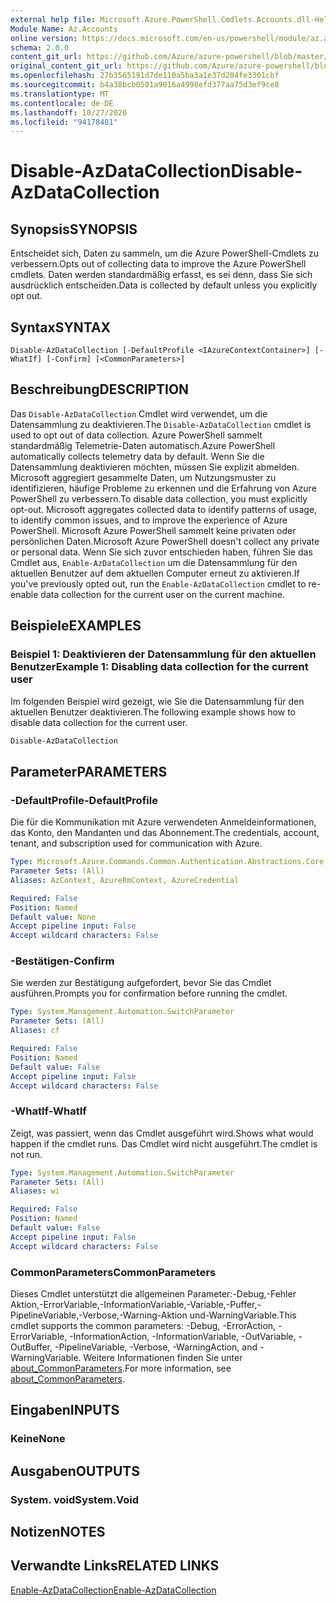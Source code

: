 ```yaml
---
external help file: Microsoft.Azure.PowerShell.Cmdlets.Accounts.dll-Help.xml
Module Name: Az.Accounts
online version: https://docs.microsoft.com/en-us/powershell/module/az.accounts/disable-azdatacollection
schema: 2.0.0
content_git_url: https://github.com/Azure/azure-powershell/blob/master/src/Accounts/Accounts/help/Disable-AzDataCollection.md
original_content_git_url: https://github.com/Azure/azure-powershell/blob/master/src/Accounts/Accounts/help/Disable-AzDataCollection.md
ms.openlocfilehash: 27b3565191d7de110a5ba3a1e37d204fe3301cbf
ms.sourcegitcommit: b4a38bcb0501a9016a4998efd377aa75d3ef9ce8
ms.translationtype: MT
ms.contentlocale: de-DE
ms.lasthandoff: 10/27/2020
ms.locfileid: "94178481"
---
```

# <span data-ttu-id="8a9d9-101">Disable-AzDataCollection</span><span class="sxs-lookup"><span data-stu-id="8a9d9-101">Disable-AzDataCollection</span></span>

## <span data-ttu-id="8a9d9-102">Synopsis</span><span class="sxs-lookup"><span data-stu-id="8a9d9-102">SYNOPSIS</span></span>
<span data-ttu-id="8a9d9-103">Entscheidet sich, Daten zu sammeln, um die Azure PowerShell-Cmdlets zu verbessern.</span><span class="sxs-lookup"><span data-stu-id="8a9d9-103">Opts out of collecting data to improve the Azure PowerShell cmdlets.</span></span> <span data-ttu-id="8a9d9-104">Daten werden standardmäßig erfasst, es sei denn, dass Sie sich ausdrücklich entscheiden.</span><span class="sxs-lookup"><span data-stu-id="8a9d9-104">Data is collected by default unless you explicitly opt out.</span></span>

## <span data-ttu-id="8a9d9-105">Syntax</span><span class="sxs-lookup"><span data-stu-id="8a9d9-105">SYNTAX</span></span>

```
Disable-AzDataCollection [-DefaultProfile <IAzureContextContainer>] [-WhatIf] [-Confirm] [<CommonParameters>]
```

## <span data-ttu-id="8a9d9-106">Beschreibung</span><span class="sxs-lookup"><span data-stu-id="8a9d9-106">DESCRIPTION</span></span>

<span data-ttu-id="8a9d9-107">Das `Disable-AzDataCollection` Cmdlet wird verwendet, um die Datensammlung zu deaktivieren.</span><span class="sxs-lookup"><span data-stu-id="8a9d9-107">The `Disable-AzDataCollection` cmdlet is used to opt out of data collection.</span></span> <span data-ttu-id="8a9d9-108">Azure PowerShell sammelt standardmäßig Telemetrie-Daten automatisch.</span><span class="sxs-lookup"><span data-stu-id="8a9d9-108">Azure PowerShell automatically collects telemetry data by default.</span></span> <span data-ttu-id="8a9d9-109">Wenn Sie die Datensammlung deaktivieren möchten, müssen Sie explizit abmelden. Microsoft aggregiert gesammelte Daten, um Nutzungsmuster zu identifizieren, häufige Probleme zu erkennen und die Erfahrung von Azure PowerShell zu verbessern.</span><span class="sxs-lookup"><span data-stu-id="8a9d9-109">To disable data collection, you must explicitly opt-out. Microsoft aggregates collected data to identify patterns of usage, to identify common issues, and to improve the experience of Azure PowerShell.</span></span> <span data-ttu-id="8a9d9-110">Microsoft Azure PowerShell sammelt keine privaten oder persönlichen Daten.</span><span class="sxs-lookup"><span data-stu-id="8a9d9-110">Microsoft Azure PowerShell doesn't collect any private or personal data.</span></span> <span data-ttu-id="8a9d9-111">Wenn Sie sich zuvor entschieden haben, führen Sie das Cmdlet aus, `Enable-AzDataCollection` um die Datensammlung für den aktuellen Benutzer auf dem aktuellen Computer erneut zu aktivieren.</span><span class="sxs-lookup"><span data-stu-id="8a9d9-111">If you've previously opted out, run the `Enable-AzDataCollection` cmdlet to re-enable data collection for the current user on the current machine.</span></span>

## <span data-ttu-id="8a9d9-112">Beispiele</span><span class="sxs-lookup"><span data-stu-id="8a9d9-112">EXAMPLES</span></span>

### <span data-ttu-id="8a9d9-113">Beispiel 1: Deaktivieren der Datensammlung für den aktuellen Benutzer</span><span class="sxs-lookup"><span data-stu-id="8a9d9-113">Example 1: Disabling data collection for the current user</span></span>

<span data-ttu-id="8a9d9-114">Im folgenden Beispiel wird gezeigt, wie Sie die Datensammlung für den aktuellen Benutzer deaktivieren.</span><span class="sxs-lookup"><span data-stu-id="8a9d9-114">The following example shows how to disable data collection for the current user.</span></span>

```powershell
Disable-AzDataCollection
```

## <span data-ttu-id="8a9d9-115">Parameter</span><span class="sxs-lookup"><span data-stu-id="8a9d9-115">PARAMETERS</span></span>

### <span data-ttu-id="8a9d9-116">-DefaultProfile</span><span class="sxs-lookup"><span data-stu-id="8a9d9-116">-DefaultProfile</span></span>

<span data-ttu-id="8a9d9-117">Die für die Kommunikation mit Azure verwendeten Anmeldeinformationen, das Konto, den Mandanten und das Abonnement.</span><span class="sxs-lookup"><span data-stu-id="8a9d9-117">The credentials, account, tenant, and subscription used for communication with Azure.</span></span>

```yaml
Type: Microsoft.Azure.Commands.Common.Authentication.Abstractions.Core.IAzureContextContainer
Parameter Sets: (All)
Aliases: AzContext, AzureRmContext, AzureCredential

Required: False
Position: Named
Default value: None
Accept pipeline input: False
Accept wildcard characters: False
```

### <span data-ttu-id="8a9d9-118">-Bestätigen</span><span class="sxs-lookup"><span data-stu-id="8a9d9-118">-Confirm</span></span>

<span data-ttu-id="8a9d9-119">Sie werden zur Bestätigung aufgefordert, bevor Sie das Cmdlet ausführen.</span><span class="sxs-lookup"><span data-stu-id="8a9d9-119">Prompts you for confirmation before running the cmdlet.</span></span>

```yaml
Type: System.Management.Automation.SwitchParameter
Parameter Sets: (All)
Aliases: cf

Required: False
Position: Named
Default value: False
Accept pipeline input: False
Accept wildcard characters: False
```

### <span data-ttu-id="8a9d9-120">-WhatIf</span><span class="sxs-lookup"><span data-stu-id="8a9d9-120">-WhatIf</span></span>

<span data-ttu-id="8a9d9-121">Zeigt, was passiert, wenn das Cmdlet ausgeführt wird.</span><span class="sxs-lookup"><span data-stu-id="8a9d9-121">Shows what would happen if the cmdlet runs.</span></span> <span data-ttu-id="8a9d9-122">Das Cmdlet wird nicht ausgeführt.</span><span class="sxs-lookup"><span data-stu-id="8a9d9-122">The cmdlet is not run.</span></span>

```yaml
Type: System.Management.Automation.SwitchParameter
Parameter Sets: (All)
Aliases: wi

Required: False
Position: Named
Default value: False
Accept pipeline input: False
Accept wildcard characters: False
```

### <span data-ttu-id="8a9d9-123">CommonParameters</span><span class="sxs-lookup"><span data-stu-id="8a9d9-123">CommonParameters</span></span>

<span data-ttu-id="8a9d9-124">Dieses Cmdlet unterstützt die allgemeinen Parameter:-Debug,-Fehler Aktion,-ErrorVariable,-InformationVariable,-Variable,-Puffer,-PipelineVariable,-Verbose,-Warning-Aktion und-WarningVariable.</span><span class="sxs-lookup"><span data-stu-id="8a9d9-124">This cmdlet supports the common parameters: -Debug, -ErrorAction, -ErrorVariable, -InformationAction, -InformationVariable, -OutVariable, -OutBuffer, -PipelineVariable, -Verbose, -WarningAction, and -WarningVariable.</span></span> <span data-ttu-id="8a9d9-125">Weitere Informationen finden Sie unter [about_CommonParameters](/powershell/module/microsoft.powershell.core/about/about_commonparameters).</span><span class="sxs-lookup"><span data-stu-id="8a9d9-125">For more information, see [about_CommonParameters](/powershell/module/microsoft.powershell.core/about/about_commonparameters).</span></span>

## <span data-ttu-id="8a9d9-126">Eingaben</span><span class="sxs-lookup"><span data-stu-id="8a9d9-126">INPUTS</span></span>

### <span data-ttu-id="8a9d9-127">Keine</span><span class="sxs-lookup"><span data-stu-id="8a9d9-127">None</span></span>

## <span data-ttu-id="8a9d9-128">Ausgaben</span><span class="sxs-lookup"><span data-stu-id="8a9d9-128">OUTPUTS</span></span>

### <span data-ttu-id="8a9d9-129">System. void</span><span class="sxs-lookup"><span data-stu-id="8a9d9-129">System.Void</span></span>

## <span data-ttu-id="8a9d9-130">Notizen</span><span class="sxs-lookup"><span data-stu-id="8a9d9-130">NOTES</span></span>

## <span data-ttu-id="8a9d9-131">Verwandte Links</span><span class="sxs-lookup"><span data-stu-id="8a9d9-131">RELATED LINKS</span></span>

[<span data-ttu-id="8a9d9-132">Enable-AzDataCollection</span><span class="sxs-lookup"><span data-stu-id="8a9d9-132">Enable-AzDataCollection</span></span>](./Enable-AzDataCollection.md)
